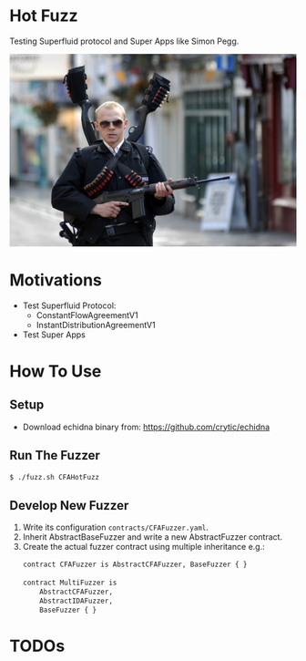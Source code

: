 Hot Fuzz
========

Testing Superfluid protocol and Super Apps like Simon Pegg.

![Hot Fuzz - Simon Pegg](hot-fuzz-simon.jpg)

Motivations
===========

- Test Superfluid Protocol:
    - ConstantFlowAgreementV1
    - InstantDistributionAgreementV1
- Test Super Apps

How To Use
==========

## Setup

- Download echidna binary from: https://github.com/crytic/echidna

## Run The Fuzzer

```
$ ./fuzz.sh CFAHotFuzz
```

## Develop New Fuzzer

1. Write its configuration `contracts/CFAFuzzer.yaml`.
2. Inherit AbstractBaseFuzzer and write a new AbstractFuzzer contract.
3. Create the actual fuzzer contract using multiple inheritance e.g.:
    ```
    contract CFAFuzzer is AbstractCFAFuzzer, BaseFuzzer { }

    contract MultiFuzzer is
        AbstractCFAFuzzer,
        AbstractIDAFuzzer,
        BaseFuzzer { }
    ```

TODOs
=====
